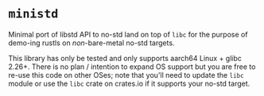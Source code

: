# `ministd`

Minimal port of libstd API to no-std land on top of `libc` for the purpose of demo-ing rustls on *non*-bare-metal no-std targets.

This library has only be tested and only supports aarch64 Linux + glibc 2.26+. 
There is no plan / intention to expand OS support but you are free to re-use this code on other OSes;
note that you'll need to update the `libc` module or use the `libc` crate on crates.io if it supports your no-std target.
